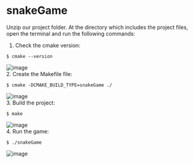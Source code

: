 # snakeGame
Unzip our project folder. At the directory which includes the project files, open the terminal and run the following commands:
1. Check the cmake version:
```
$ cmake --version
```
![image](https://user-images.githubusercontent.com/78382696/144660118-e12c5363-583c-4f4c-bcaa-d357f5d69389.png)<br/>
2. Create the Makefile file:
```
$ cmake -DCMAKE_BUILD_TYPE=snakeGame ./
```
![image](https://user-images.githubusercontent.com/78382696/144660410-05743d0f-a077-4c5b-954c-9a099aced621.png)<br/>
3. Build the project:
```
$ make
```
![image](https://user-images.githubusercontent.com/78382696/144660483-85a21723-a944-463b-b0c2-61852b763672.png)<br/>
4. Run the game:
```
$ ./snakeGame
```
![image](https://user-images.githubusercontent.com/78382696/144660727-04fbd79e-2235-425f-80f4-7f7c56c2210b.png)<br/>


